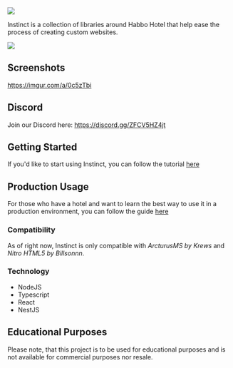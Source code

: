 <img src="https://i.imgur.com/F0MPSW2.png"/>

Instinct is a collection of libraries around Habbo Hotel that help ease the process of creating custom websites.

<img src="https://i.imgur.com/hnXKQig.png" />

## Screenshots
https://imgur.com/a/0c5zTbi


## Discord
Join our Discord here: https://discord.gg/ZFCV5HZ4jt

## Getting Started
If you'd like to start using Instinct, you can follow the tutorial [here](doc/GETTING_STARTED.md)

## Production Usage
For those who have a hotel and want to learn the best way to use it in a production environment, you can follow the guide [here](doc/DEPLOYMENTS.md)

### Compatibility
As of right now, Instinct is only compatible with *ArcturusMS by Krews* and *Nitro HTML5 by Billsonnn*.

### Technology
* NodeJS
* Typescript
* React
* NestJS


## Educational Purposes
Please note, that this project is to be used for educational purposes and is not available for commercial purposes nor resale.
